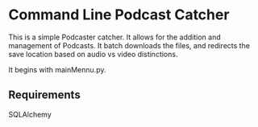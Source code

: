 # Command Line Podcast Catcher

This is a simple Podcaster catcher. It allows for the addition and management of Podcasts. It batch downloads the files, and redirects the save location based on audio vs video distinctions. 

It begins with mainMennu.py.


## Requirements
SQLAlchemy